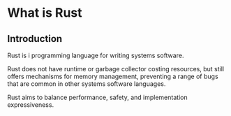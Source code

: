 # What is Rust

## Introduction

Rust is i programming language for writing systems software.

Rust does not have runtime or garbage collector costing resources, but still offers mechanisms for memory management, preventing a range of bugs that are common in other systems software languages.

Rust aims to balance performance, safety, and implementation expressiveness.
